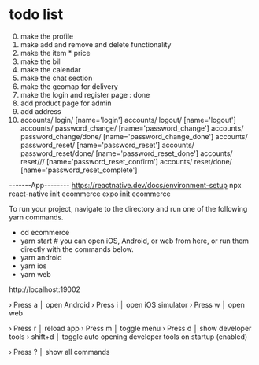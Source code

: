 # todo list
0. make the profile
1. make add and remove and delete functionality
2. make the item * price
3. make the bill
4. make the calendar
5. make the chat section
6. make the geomap for delivery
7. make the login and register page : done
8. add product page for admin
9. add address
10.
    accounts/ login/ [name='login']
    accounts/ logout/ [name='logout']
    accounts/ password_change/ [name='password_change']
    accounts/ password_change/done/ [name='password_change_done']
    accounts/ password_reset/ [name='password_reset']
    accounts/ password_reset/done/ [name='password_reset_done']
    accounts/ reset/<uidb64>/<token>/ [name='password_reset_confirm']
    accounts/ reset/done/ [name='password_reset_complete']


-------App--------
https://reactnative.dev/docs/environment-setup
npx react-native init ecommerce
expo init ecommerce

To run your project, navigate to the directory and run one of the following yarn commands.

- cd ecommerce
- yarn start # you can open iOS, Android, or web from here, or run them directly with the commands below.
- yarn android
- yarn ios
- yarn web

http://localhost:19002

› Press a │ open Android
› Press i │ open iOS simulator
› Press w │ open web

› Press r │ reload app
› Press m │ toggle menu
› Press d │ show developer tools
› shift+d │ toggle auto opening developer tools on startup (enabled)

› Press ? │ show all commands